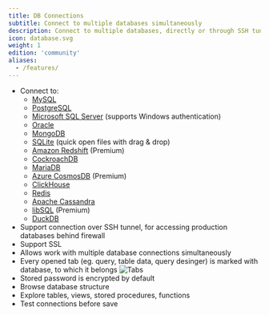 ```yaml
---
title: DB Connections
subtitle: Connect to multiple databases simultaneously
description: Connect to multiple databases, directly or through SSH tunnel
icon: database.svg
weight: 1
edition: 'community'
aliases:
  - /features/
---
```


* Connect to:
  * [MySQL](/database/mysql-client)
  * [PostgreSQL](/database/postgresql-client)
  * [Microsoft SQL Server](/database/mssql-client) (supports Windows authentication)
  * [Oracle](/database/oracle-client)
  * [MongoDB](/database/mongodb-client)
  * [SQLite](/database/sqlite-client) (quick open files with drag & drop)
  * [Amazon Redshift](/database/redshift-client) (Premium)
  * [CockroachDB](/database/cockroachdb-client)
  * [MariaDB](/database/mariadb-client)
  * [Azure CosmosDB](/database/cosmosdb-client) (Premium)
  * [ClickHouse](/database/clickhouse-client)
  * [Redis](/database/redis-client)
  * [Apache Cassandra](/database/cassandra-client)
  * [libSQL](/database/libsql-client) (Premium)
  * [DuckDB](/database/duckdb-client)
* Support connection over SSH tunnel, for accessing production databases behind firewall
* Support SSL
* Allows work with multiple database connections simultaneously
* Every opened tab (eg. query, table data, query desinger) is marked with database, to which it belongs
![Tabs](/fragments/dbtabs.png)
* Stored password is encrypted by default
* Browse database structure
* Explore tables, views, stored procedures, functions
* Test connections before save
